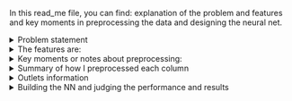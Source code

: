 In this read_me file, you can find: explanation of the problem and features and key moments in preprocessing the data and designing the neural net. 

<details>
<summary>Problem statement</summary>
The goal is to predict the sales of different products across different big mart outlets using a neural network. This problem is found on the Analytics Vidhya
hackathon website so training set and test set are already split.
</details>

<details>
<summary>The features are:</summary>

| Column | Description | 
| ---------|----------|
| Item_Identifier | Unique product ID | 
| Item_Weight | Weight of product | 
| Item_Fat_Content | Whether the product is low fat or not |	
| Item_Visibility | The % of total display area of all products in a store allocated to the particular product |
| Item_Type | The category to which the product belongs |
| Item_MRP | Maximum Retail Price (list price) of the product |
| Outlet_Identifier | Unique store ID |
| Outlet_Establishment_Year | The year in which store was established |
| Outlet_Size |	The size of the store in terms of ground area covered |
| Outlet_Location_Type | The type of city in which the store is located|
| Outlet_Type |	Whether the outlet is just a grocery store or some sort of supermarket |
| Item_Outlet_Sales | Sales of the product in the particular store. This is the outcome variable to be predicted|
</details>


<details>
<summary>Key moments or notes about preprocessing: </summary>
Look for Mardown cells that start with "idea" or "Thinking moment" or "question". <br/>
1. __Important observations about the data:__ The same outlet always has the same establishment year, size, location type, and type. Those columns are redundant. <br/>
An item always has the same weight, fat content, and type. But, two different items can still have the same weight. The weight, fat content, and item type can (almost) uniquely identify an item (there are ~200 items that can't be identified using those 3 pieces of information). <br/>
The problem really boils down to predicting sales for a specific product in a specific outlet. <br/>
I tried using only the item ids and outlet id's and got good results. 
2. **Should we keep the Item_Identifier column? Does it not cause leakage?** Some items have similar sales across different outliers and some don't. There is no (immediate) leakage. I kept this column. Some contestants removed it and with different preprocessing methods than mine still got good results though.
3. **How to encode the Item_Identifier column that has 1559 different categories?** The library category_encoders comes in handy. I used binary encoding and was able to encode 1559 values using 11 columns only.
4.**Creating a model to predict missing values of the "Outlet_Size" column:** (I didn't try it): If we want to create a model to predict the missing values of "Outlet_Size", we can not use the original target variable as a feature because it causes data leakage. Another important question would be how to assess the accuracy of the predictions if there are no ground truth values to compare with? 
5. **Weird performance from Python: df.groupby('Item_Identifier')['Item_Weight'].mean() gives strange results.** For example, instead of returning 4.59 it returns 4.58999999. Another example, instead of returning 6.52 it returns 6.5200000005. I need that df.groupby('Item_Identifier')['Item_Weight'].mean() returns exactly the same values as in the dataset. I rounded the output.
6. **Note about encoding:** When applying binary encoding on item_ids, we have to .fit_transform on the whole dataset because we need the coding to be consistent.
7. **Downside of one-hot-encoding:** that the data becomes sparse. Some models might not work well with sparse data. I apply one-hot-encoding on two columns Item_Type and Outlet_Identifier and end up with 21 columns which is acceptable in my case.
8. **Other ideas for encoding:** frequency encoding or target encoding. Caution that target encoding leads to leakage.
</details>

<details>
<summary>Summary of how I preprocessed each column</summary>
| Column | info about this column | How to preprocess it? |
| ---------|----------|----------|
| Item_Identifier | 1559 unique values | binary encoding |
| Item_Weight | float | filled in missing values easily since each item has the same weight and the same item is repeated many times |
| Item_Fat_Content | | label encoding |
| Item_Visibility | float | |
| Item_Type | 16 categories | grouping sparse categories and then one-hot-encoding. We end up with 11 categories |
| Item_MRP | float | |
| Outlet_Identifier | 10 categories | one-hot-encoding |
| Outlet_Establishment_Year | int | I treated it as numerical value even though it is discrete |
| Outlet_Size | 3 categories: small, medium, and high | missing values for outlets 10, 45, and 17. I fill them in with the mode (Medium) |
| Oulet_Location_Type | 3 categories: tiers 1,2, and 3 | label encoding |
| Outlet_Type | 4 categories: Sypermarket type 1,2, and 3 and grocery store | one-hot-encoding |
</details>

<details>
<summary>Outlets information</summary>
| Outlet_Identifier | Establishment_Year | Outlet_Size | Location_Type | Outlet_Type |
| ---------|----------|----------|----------|----------|
| 049 | 1999 | Medium | tier 1 | Supermarket Type 1 |
| 018 | 2009 | Medium | tier 3 | Supermarket Type 2 |
| 010 | 1998 |  | tier 3 | Grocery Store |
| 013 | 1987 | High | tier 3 | Supermarket Type 1 |
| 027 | 1985 | Medium | tier 3 | Supermarket Type 3 |
| 045 | 2002 | | tier 2 | Supermarket Type 1 |
| 017 | 2007 | | tier 2 | Supermarket Type 1|
| 046 | 1997 | Small | tier 1 | Supermarket Type 1 |
| 035 | 2004 | Small | tier 2 | Supermarket Type 1 |
| 019 | 1985 | Small | tier 1 | Grocery Store | 
</details>

<details>
<summary>Building the NN and judging the performance and results</summary>
6. I tried first a NN with one hidden layer only (of 500 neurons). I tried different activation functions and got negative prediction which is why I applied a custom loss function. The latter lowered the number of test data points whose predictions were negative, but didn't solve the whole problem.
7. I tried another NN with two hidden layers (500 and 100) which gave acceptable results namely, a loss of ~1300 on the public part of the test_data.
8. I tried the latter NN using only the Item_Id and Outlet_Identifier which gave much better results: ~ 1158 loss on the public part of the test_data.
9. No overfitting observed in neither neural nets I tried.
</details>

